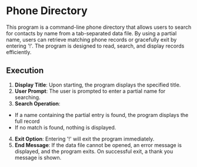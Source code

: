 # Phone Directory 

This program is a command-line phone directory that allows users to search for contacts by name from a tab-separated data file. By using a partial name, users can retrieve matching phone records or gracefully exit by entering '!'. The program is designed to read, search, and display records efficiently.

## Execution

1. **Display Title**: Upon starting, the program displays the specified title.
2. **User Prompt**: The user is prompted to enter a partial name for searching.
3. **Search Operation**:
  - If a name containing the partial entry is found, the program displays the full record
  - If no match is found, nothing is displayed.
4. **Exit Option**: Entering '!' will exit the program immediately.
5. **End Message**: If the data file cannot be opened, an error message is displayed, and the program exits. On successful exit, a thank you message is shown.